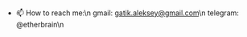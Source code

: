 - 📫 How to reach me:\n
  gmail: gatik.aleksey@gmail.com\n
  telegram: @etherbrain\n

<!---
gatik-aleksey/gatik-aleksey is a ✨ special ✨ repository because its `README.md` (this file) appears on your GitHub profile.
You can click the Preview link to take a look at your changes.
--->

